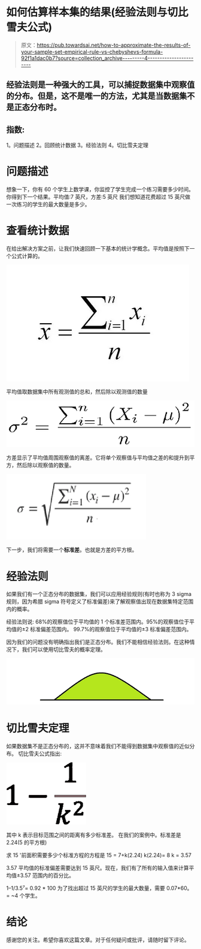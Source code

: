 # 如何估算样本集的结果(经验法则与切比雪夫公式)

> 原文：<https://pub.towardsai.net/how-to-approximate-the-results-of-your-sample-set-empirical-rule-vs-chebyshevs-formula-92f1a1dac0b7?source=collection_archive---------4----------------------->

## 经验法则是一种强大的工具，可以捕捉数据集中观察值的分布。但是，这不是唯一的方法，尤其是当数据集不是正态分布时。

## 指数:
1。问题描述
2。回顾统计数据
3。经验法则
4。切比雪夫定理

# 问题描述

想象一下，你有 60 个学生上数学课，你监控了学生完成一个练习需要多少时间。
你得到下一个结果。平均值:7 英尺，方差:5 英尺
我们想知道花费超过 15 英尺做一次练习的学生的最大数量是多少。

# 查看统计数据

在给出解决方案之前，让我们快速回顾一下基本的统计学概念。平均值是按照下一个公式计算的。

![](img/27c62beff899496785c09eed53b4af0f.png)

平均值取数据集中所有观测值的总和，然后除以观测值的数量

![](img/3ee510c9aaaa54a6bdf5a8d03b141090.png)

方差显示了平均值周围观察值的离差。它将单个观察值与平均值之差的和提升到平方，然后除以观察值的数量。

![](img/7d6212bf588b9c160989b4f7ea7a0732.png)

下一步，我们将需要一个**标准差**。也就是方差的平方根。

# 经验法则

如果我们有一个正态分布的数据集，我们可以应用经验规则(有时也称为 3 sigma 规则，因为希腊 sigma 符号定义了标准偏差)来了解观察值出现在数据集特定范围内的概率。

经验法则说:
68%的观察值位于平均值的 1 个标准差范围内。95%的观察值位于平均值的±2 标准偏差范围内。
99.7%的观察值位于平均值的±3 标准偏差范围内。

因为我们的问题没有明确指出我们是正态分布。我们不能相信经验法则。在这种情况下，我们可以使用切比雪夫的概率定理。

![](img/8457d763a312349051a9dc122a4b482a.png)

# 切比雪夫定理

如果数据集不是正态分布的，这并不意味着我们不能得到数据集中观察值的近似分布。
切比雪夫公式指出:

![](img/5a5924ab14cfc87ec6fbc73ca3d3af2e.png)

其中 k 表示目标范围之间的距离有多少标准差。
在我们的案例中。标准差是 2.24(5 的平方根)

求 15 '前面积需要多少个标准方程的方程是
15 = 7+k(2.24)
k(2.24)= 8
k = 3.57

3.57 平均值的标准偏差需要达到 15 英尺。现在，我们有了所有的输入值来计算平均值±3.57 范围内的百分比。

1–1/3.5⁷= 0.92 * 100
为了找出超过 15 英尺的学生的最大数量，需要 0.07*60。= ~4 个学生。

# 结论

感谢您的关注。希望你喜欢这篇文章。对于任何疑问或批评，请随时留下评论。